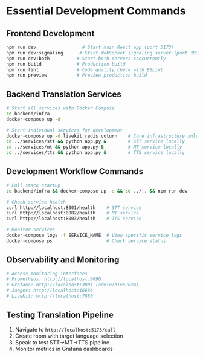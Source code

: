 # Essential Development Commands

## Frontend Development
```bash
npm run dev                 # Start main React app (port 5173)
npm run dev:signaling      # Start WebSocket signaling server (port 3001) 
npm run dev:both          # Start both servers concurrently
npm run build             # Production build
npm run lint              # Code quality check with ESLint
npm run preview           # Preview production build
```

## Backend Translation Services
```bash
# Start all services with Docker Compose
cd backend/infra
docker-compose up -d

# Start individual services for development
docker-compose up -d livekit redis coturn    # Core infrastructure only
cd ../services/stt && python app.py &        # STT service locally
cd ../services/mt && python app.py &         # MT service locally  
cd ../services/tts && python app.py &        # TTS service locally
```

## Development Workflow Commands
```bash
# Full stack startup
cd backend/infra && docker-compose up -d && cd ../.. && npm run dev

# Check service health
curl http://localhost:8001/health    # STT service
curl http://localhost:8002/health    # MT service
curl http://localhost:8003/health    # TTS service

# Monitor services
docker-compose logs -f SERVICE_NAME  # View specific service logs
docker-compose ps                    # Check service status
```

## Observability and Monitoring
```bash
# Access monitoring interfaces
# Prometheus: http://localhost:9090
# Grafana: http://localhost:3001 (admin/hive2024)
# Jaeger: http://localhost:16686
# LiveKit: http://localhost:7880
```

## Testing Translation Pipeline
1. Navigate to `http://localhost:5173/call`
2. Create room with target language selection
3. Speak to test STT→MT→TTS pipeline
4. Monitor metrics in Grafana dashboards